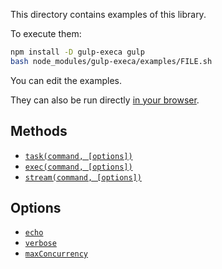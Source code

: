 This directory contains examples of this library.

To execute them:

```bash
npm install -D gulp-execa gulp
bash node_modules/gulp-execa/examples/FILE.sh
```

You can edit the examples.

They can also be run directly
[in your browser](https://repl.it/@ehmicky/gulp-execa).

## Methods

- [`task(command, [options])`](task.gulpfile.js)
- [`exec(command, [options])`](exec.gulpfile.js)
- [`stream(command, [options])`](stream.gulpfile.js)

## Options

- [`echo`](echo.gulpfile.js)
- [`verbose`](verbose.gulpfile.js)
- [`maxConcurrency`](max_concurrency.gulpfile.js)
